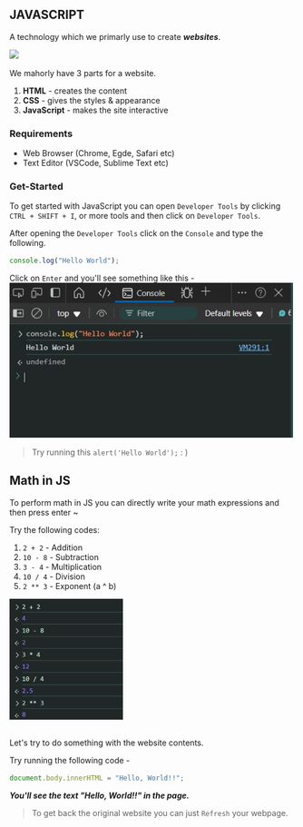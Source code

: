 ## JAVASCRIPT

A technology which we primarly use to create **_websites_**.

<img src="https://logonoid.com/images/javascript-logo.png" width="200px">

We mahorly have 3 parts for a website.

1. **HTML** - creates the content
2. **CSS** - gives the styles & appearance
3. **JavaScript** - makes the site interactive

### Requirements

- Web Browser (Chrome, Egde, Safari etc)
- Text Editor (VSCode, Sublime Text etc)

### Get-Started

To get started with JavaScript you can open `Developer Tools` by clicking `CTRL + SHIFT + I`, or more tools and then click on `Developer Tools`.

After opening the `Developer Tools` click on the `Console` and type the following.

```js
console.log("Hello World");
```

Click on `Enter` and you'll see something like this -
<img src="./assets/notes/developer-tools-hello-world.png" width="500px">

> Try running this `alert('Hello World');` : )

## Math in JS

To perform math in JS you can directly write your math expressions and then press enter ~

Try the following codes:

1. `2 + 2` - Addition
2. `10 - 8` - Subtraction
3. `3 - 4` - Multiplication
4. `10 / 4` - Division
5. `2 ** 3` - Exponent (a ^ b)

<img src="./assets/notes/maths-in-browser.png" width="200px">

## <!-- Let's do something interesting -->

Let's try to do something with the website contents.

Try running the following code -

```js
document.body.innerHTML = "Hello, World!!";
```

**_You'll see the text "Hello, World!!" in the page._**

> To get back the original website you can just `Refresh` your webpage.
